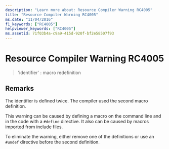 ```yaml
---
description: "Learn more about: Resource Compiler Warning RC4005"
title: "Resource Compiler Warning RC4005"
ms.date: "11/04/2016"
f1_keywords: ["RC4005"]
helpviewer_keywords: ["RC4005"]
ms.assetid: 71f03b4a-c9a9-415d-920f-bf2e58507f93
---
```

# Resource Compiler Warning RC4005

> 'identifier' : macro redefinition

## Remarks

The identifier is defined twice. The compiler used the second macro definition.

This warning can be caused by defining a macro on the command line and in the code with a `#define` directive. It also can be caused by macros imported from include files.

To eliminate the warning, either remove one of the definitions or use an `#undef` directive before the second definition.
